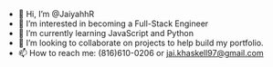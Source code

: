 - 👋 Hi, I’m @JaiyahhR
- 👀 I’m interested in becoming a Full-Stack Engineer
- 🌱 I’m currently learning JavaScript and Python
- 💞️ I’m looking to collaborate on projects to help build my portfolio. 
- 📫 How to reach me: (816)610-0206 or jai.khaskell97@gmail.com

<!---
JaiyahhR/JaiyahhR is a ✨ special ✨ repository because its `README.md` (this file) appears on your GitHub profile.
You can click the Preview link to take a look at your changes.
--->
